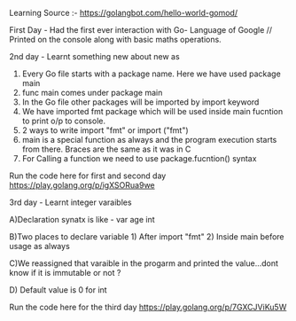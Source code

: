 
Learning Source :- https://golangbot.com/hello-world-gomod/

First Day -
Had the first ever interaction with Go- Language of Google // Printed on the console along with basic maths operations.

2nd day - Learnt something new about new as 

1) Every Go file starts with a package name. Here we have used package main
2) func main comes under package main 
3) In the Go file other packages will be imported by import keyword
4) We have imported fmt package which will be used inside main fucntion to print o/p to console.
5) 2 ways to write import "fmt" or import ("fmt")
6) main is a special function as always and the program execution starts from there. Braces are the same as it was in C
7) For Calling a function we need to use package.fucntion() syntax 

Run the code here for first and second day  https://play.golang.org/p/igXSORua9we

3rd day - Learnt integer varaibles

A)Declaration synatx is like - var age int

B)Two places to declare variable 1) After import "fmt" 2) Inside main before usage as always

C)We reassigned that varaible in the progarm and printed the value...dont know if it is immutable or not ?

D) Default value is 0 for int 

Run the code here for the third day https://play.golang.org/p/7GXCJViKu5W

